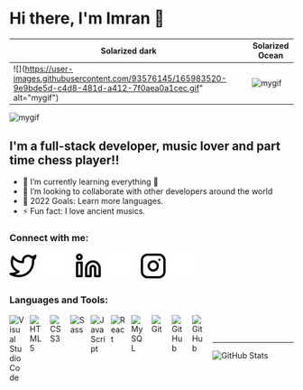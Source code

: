# Hi there, I'm Imran 👋 

|Solarized dark             |  Solarized Ocean|
|-------------------------|-------------------------|
![](https://user-images.githubusercontent.com/93576145/165983520-9e9bde5d-c4d8-481d-a412-7f0aea0a1cec.gif" alt="mygif")  |  <img src="https://user-images.githubusercontent.com/93576145/165983520-9e9bde5d-c4d8-481d-a412-7f0aea0a1cec.gif" alt="mygif" />
<p float="right" width="400">
  <img src="https://user-images.githubusercontent.com/93576145/165983520-9e9bde5d-c4d8-481d-a412-7f0aea0a1cec.gif" alt="mygif" />
</p>

## I'm a full-stack developer, music lover and part time chess player!!

- 🌱 I’m currently learning everything 🤣
- 👯 I’m looking to collaborate with other developers around the world
- 🥅 2022 Goals: Learn more languages.
- ⚡ Fun fact: I love ancient musics.

### Connect with me:
[![website](./img/twitter-light.svg)](https://twitter.com/imranbel251#gh-light-mode-only)
[![website](./img/twitter-dark.svg)](https://twitter.com/imranbel251#gh-dark-mode-only)
&nbsp;&nbsp;
[![website](./img/linkedin-light.svg)](https://www.linkedin.com/in/imran-belete/#gh-light-mode-only)
[![website](./img/linkedin-dark.svg)](https://www.linkedin.com/in/imran-belete/#gh-dark-mode-only)
&nbsp;&nbsp;
[![website](./img/instagram-light.svg)](https://instagram.com/imran.bel_#gh-light-mode-only)
[![website](./img/instagram-dark.svg)](https://instagram.com/imran.bel_#gh-dark-mode-only)

### Languages and Tools:

[<img align="left" alt="Visual Studio Code" width="26px" src="https://cdn.jsdelivr.net/gh/devicons/devicon/icons/vscode/vscode-original.svg" style="padding-right:10px;" />][webdevplaylist]
[<img align="left" alt="HTML5" width="26px" src="https://cdn.jsdelivr.net/gh/devicons/devicon/icons/html5/html5-original.svg" style="padding-right:10px;" />][webdevplaylist]
[<img align="left" alt="CSS3" width="26px" src="https://cdn.jsdelivr.net/gh/devicons/devicon/icons/css3/css3-original.svg" style="padding-right:10px;" />][cssplaylist]
[<img align="left" alt="Sass" width="26px" src="https://cdn.jsdelivr.net/gh/devicons/devicon/icons/sass/sass-original.svg" style="padding-right:10px;" />][cssplaylist]
[<img align="left" alt="JavaScript" width="26px" src="https://cdn.jsdelivr.net/gh/devicons/devicon/icons/javascript/javascript-original.svg" style="padding-right:10px;" />][jsplaylist]
[<img align="left" alt="React" width="26px" src="https://cdn.jsdelivr.net/gh/devicons/devicon/icons/react/react-original.svg" style="padding-right:10px;" />][reactplaylist]
[<img align="left" alt="MySQL" width="26px" src="https://cdn.jsdelivr.net/gh/devicons/devicon/icons/mysql/mysql-original.svg" style="padding-right:10px;" />][webdevplaylist]
[<img align="left" alt="Git" width="26px" src="https://cdn.jsdelivr.net/gh/devicons/devicon/icons/git/git-original.svg" style="padding-right:10px;" />][webdevplaylist]
[<img align="left" alt="GitHub" width="26px" src="https://user-images.githubusercontent.com/3369400/139447912-e0f43f33-6d9f-45f8-be46-2df5bbc91289.png" style="padding-right:10px;" />](https://www.youtube.com/playlist?list=PLkwxH9e_vrAJ0WbEsFA9W3I1W-g_BTsbt#gh-dark-mode-only)
[<img align="left" alt="GitHub" width="26px" src="https://user-images.githubusercontent.com/3369400/139448065-39a229ba-4b06-434b-bc67-616e2ed80c8f.png" style="padding-right:10px;" />](https://www.youtube.com/playlist?list=PLkwxH9e_vrAJ0WbEsFA9W3I1W-g_BTsbt#gh-light-mode-only)


<br />
<br />

---

![GitHub Stats](https://github-readme-stats.vercel.app/api?username=iBel251&theme=radical)

[website]: https://codeSTACKr.com
[course]: http://vsCodeHero.com
[twitter]: https://twitter.com/codeSTACKr
[youtube]: https://youtube.com/codeSTACKr
[instagram]: https://instagram.com/codeSTACKr
[linkedin]: https://linkedin.com/in/codeSTACKr
[webdevplaylist]: https://www.youtube.com/playlist?list=PLkwxH9e_vrAJ0WbEsFA9W3I1W-g_BTsbt
[jsplaylist]: https://www.youtube.com/playlist?list=PLkwxH9e_vrALRJKu7wfXby3MKeflhTu6B
[cssplaylist]: https://www.youtube.com/playlist?list=PLkwxH9e_vrALSdvZuEh6gqQdmDoDIoqz4
[reactplaylist]: https://www.youtube.com/playlist?list=PLkwxH9e_vrAK4TdffpxKY3QGyHCpxFcQ0
